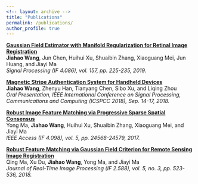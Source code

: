 ```yaml
---
<!-- layout: archive -->
title: "Publications"
permalink: /publications/
author_profile: true
---
```


<b>[Gaussian Field Estimator with Manifold Regularization for Retinal Image Registration](https://authors.elsevier.com/c/1YDGYbZX4vg-J)</b> <br>
<b>Jiahao Wang</b>, Jun Chen, Huihui Xu, Shuaibin Zhang, Xiaoguang Mei, Jun Huang, and Jiayi Ma<br>
<i>Signal Processing (IF  4.086), vol. 157, pp. 225-235, 2019.</i>

<b>[Magnetic Stripe Authentication System for Handheld Devices](https://ieeexplore.ieee.org/document/8567770)</b> <br>
<b>Jiahao Wang</b>, Zhenyu Han, Tianyang Chen, Sibo Xu, and Liqing Zhou<br>
<i>Oral Presentation, IEEE International Conference on Signal Processing, Communications and Computing (ICSPCC 2018), Sep. 14-17, 2018.</i>

<b>[Robust Image Feature Matching via Progressive Sparse Spatial Consensus](https://ieeexplore.ieee.org/document/8089726)</b> <br>
Yong Ma, <b>Jiahao Wang</b>, Huihui Xu, Shuaibin Zhang, Xiaoguang Mei, and Jiayi Ma<br>
<i>IEEE Access (IF 4.098), vol. 5, pp. 24568-24579, 2017.</i>

<b>[Robust Feature Matching via Gaussian Field Criterion for Remote Sensing Image Registration](https://link.springer.com/article/10.1007/s11554-018-0760-5)</b> <br>
Qing Ma, Xu Du, <b>Jiahao Wang</b>, Yong Ma, and Jiayi Ma<br>
<i>Journal of Real-Time Image Processing (IF 2.588), vol. 5, no. 3, pp. 523-536, 2018.</i>


